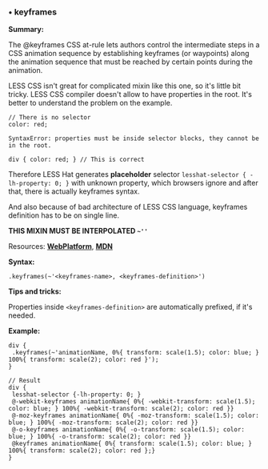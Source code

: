 ### <a name="keyframes"></a> &#8226; keyframes
**Summary:**

The @keyframes CSS at-rule lets authors control the intermediate steps in a CSS animation sequence by establishing keyframes (or waypoints) along the animation sequence that must be reached by certain points during the animation.  
  
LESS CSS isn't great for complicated mixin like this one, so it's little bit tricky.
LESS CSS compiler doesn't allow to have properties in the root. It's better to understand the problem on the example.

    // There is no selector
    color: red;
  
    SyntaxError: properties must be inside selector blocks, they cannot be in the root. 
  
    div { color: red; } // This is correct

Therefore LESS Hat generates **placeholder** selector `lesshat-selector { -lh-property: 0; }` with unknown property, which browsers ignore and after that, there is actually keyframes syntax.  
  
And also because of bad architecture of LESS CSS language, keyframes definition has to be on single line.

**THIS MIXIN MUST BE INTERPOLATED `~''`**

Resources: **[WebPlatform](http://docs.webplatform.org/wiki/css/atrules/@keyframes)**, **[MDN](https://developer.mozilla.org/en-US/docs/Web/CSS/@keyframes)**

**Syntax:**

    .keyframes(~'<keyframes-name>, <keyframes-definition>') 

**Tips and tricks:**

  Properties inside `<keyframes-definition>` are automatically prefixed, if it's needed.
  
**Example:**

    div {
     .keyframes(~'animationName, 0%{ transform: scale(1.5); color: blue; } 100%{ transform: scale(2); color: red }');
    }
    
    // Result
    div {
     lesshat-selector {-lh-property: 0; } 
     @-webkit-keyframes animationName{ 0%{ -webkit-transform: scale(1.5); color: blue; } 100%{ -webkit-transform: scale(2); color: red }}
     @-moz-keyframes animationName{ 0%{ -moz-transform: scale(1.5); color: blue; } 100%{ -moz-transform: scale(2); color: red }}
     @-o-keyframes animationName{ 0%{ -o-transform: scale(1.5); color: blue; } 100%{ -o-transform: scale(2); color: red }}
     @keyframes animationName{ 0%{ transform: scale(1.5); color: blue; } 100%{ transform: scale(2); color: red };} 
    }


